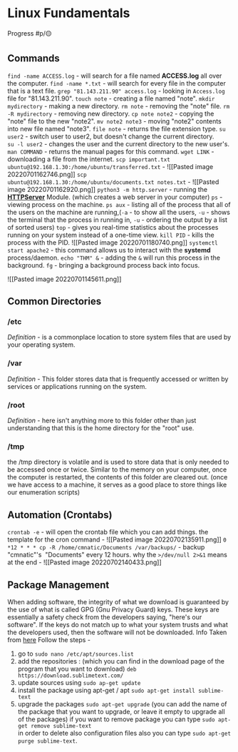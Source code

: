 # Linux Fundamentals
Progress #p/🟡 
## Commands
`find -name ACCESS.log` - will search for a file named **ACCESS.log** all over the computer.
`find -name *.txt` - will search for every file in the computer that is a text file.
`grep "81.143.211.90" access.log` - looking in `Access.log` file for "81.143.211.90".
`touch note` - creating a file named "note".
`mkdir mydirectory` - making a new directory.
`rm note` - removing the "note" file.
`rm -R mydirectory` - removing new directory.
`cp note note2` - copying the "note" file to the new "note2".
`mv note2 note3` - moving "note2" contents into new file named "note3".
`file note` - returns the file extension type.
`su user2` - switch user to user2, but doesn't change the current directory.  
`su -l user2` - changes the user and the current directory to the new user's.
`man COMMAND` - returns the manual pages for this command.
`wget LINK` - downloading a file from the internet.
`scp important.txt ubuntu@192.168.1.30:/home/ubuntu/transferred.txt` - ![[Pasted image 20220701162746.png]]
`scp ubuntu@192.168.1.30:/home/ubuntu/documents.txt notes.txt` -
![[Pasted image 20220701162920.png]]
`python3 -m http.server` - running the **[HTTPServer](https://docs.python.org/3/library/http.server.html)** Module. (which creates a web server in your computer)
`ps` - viewing process on the machine.
`ps aux` - listing all of the process that all of the users on the machine are running,(`-a` - to show all the users, `-u` - shows the terminal that the process in running in, `-u` - ordering the output by a list of sorted users)
`top` - gives you real-time statistics about the processes running on your system instead of a one-time view.
`kill PID` - kills the process with the PID.
![[Pasted image 20220701180740.png]]
`systemctl start apache2` - this command allows us to interact with the **systemd** process/daemon.
`echo "THM" &` - adding the `&` will run this process in the background.
`fg` - bringing a background process back into focus.


![[Pasted image 20220701145611.png]]

## Common Directories
### /etc
*Definition* - is a commonplace location to store system files that are used by your operating system.
### /var
*Definition* - This folder stores data that is frequently accessed or written by services or applications running on the system.
### /root
*Definition* - here isn't anything more to this folder other than just understanding that this is the home directory for the "root" use.
### /tmp
the /tmp directory is volatile and is used to store data that is only needed to be accessed once or twice. Similar to the memory on your computer, once the computer is restarted, the contents of this folder are cleared out. (once we have access to a machine, it serves as a good place to store things like our enumeration scripts)

## Automation (Crontabs)
`crontab -e` - will open the crontab file which you can add things.
the template for the cron command - ![[Pasted image 20220702135911.png]]
`0 *12 * * * cp -R /home/cmnatic/Documents /var/backups/` - backup "cmnatic"'s  "Documents" every 12 hours.
why the `>/dev/null 2>&1` means at the end - 
![[Pasted image 20220702140433.png]]

## Package Management
When adding software, the integrity of what we download is guaranteed by the use of what is called GPG (Gnu Privacy Guard) keys. These keys are essentially a safety check from the developers saying, "here's our software". If the keys do not match up to what your system trusts and what the developers used, then the software will not be downloaded.
Info Taken from [here](https://vitux.com/how-to-use-apt-to-install-programs-from-command-line-in-debian/)
Follow the steps - 
1. go to `sudo nano /etc/apt/sources.list`
2. add the repositories : (which you can find in the download page of the program that you want to download)
   `deb https://download.sublimetext.com/` 
3. update sources using `sudo ap-get update`
4. install the package using apt-get / apt `sudo apt-get install sublime-text`
5. upgrade the packages `sudo apt-get upgrade` (you can add the name of the package that you want to upgrade, or leave it empty to upgrade all of the packages)
if you want to remove package you can type `sudo apt-get remove sublime-text`  
in order to delete also configuration files also you can type `sudo apt-get purge sublime-text`.

